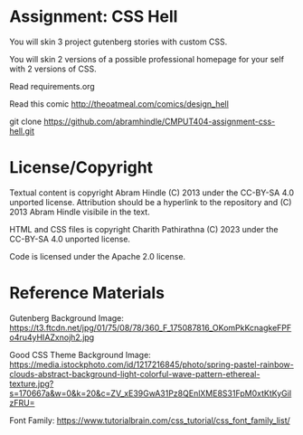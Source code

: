 Assignment: CSS Hell
====================

You will skin 3 project gutenberg stories with custom CSS.

You will skin 2 versions of a possible professional homepage for your
self with 2 versions of CSS.

Read requirements.org

Read this comic http://theoatmeal.com/comics/design_hell

git clone https://github.com/abramhindle/CMPUT404-assignment-css-hell.git

License/Copyright
=================

Textual content is copyright Abram Hindle (C) 2013 under the CC-BY-SA
4.0 unported license. Attribution should be a hyperlink to the
repository and (C) 2013 Abram Hindle visibile in the text.

HTML and CSS files is copyright Charith Pathirathna (C) 2023 under the CC-BY-SA
4.0 unported license. 

Code is licensed under the Apache 2.0 license.

Reference Materials
===================

Gutenberg Background Image: https://t3.ftcdn.net/jpg/01/75/08/78/360_F_175087816_OKomPkKcnagkeFPFo4ru4yHIAZxnojh2.jpg

Good CSS Theme Background Image: https://media.istockphoto.com/id/1217216845/photo/spring-pastel-rainbow-clouds-abstract-background-light-colorful-wave-pattern-ethereal-texture.jpg?s=170667a&w=0&k=20&c=ZV_xE39GwA31Pz8QEnlXME8S31FpM0xtKtKyGiIzFRU=

Font Family: https://www.tutorialbrain.com/css_tutorial/css_font_family_list/